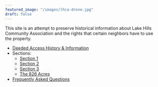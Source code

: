 ```yaml
---
featured_image: "/images/lhca-drone.jpg"
draft: false
---
```


This site is an attempt to preserve historical information about Lake Hills Community Association and the rights that certain neighbors have to use the property.

- [Deeded Access History & Information](/main)
- Sections:
  - [Section 1](/section1)
  - [Section 2](/section2)
  - [Section 3](/section3)
  - [The 826 Acres](/the826acres)
- [Frequently Asked Questions](/faq)


